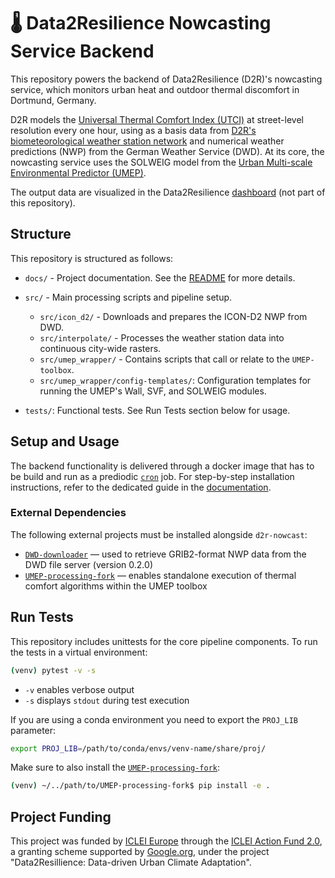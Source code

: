 # 🌡️ Data2Resilience Nowcasting Service Backend

This repository powers the backend of Data2Resilience (D2R)'s nowcasting service, which monitors urban heat and outdoor thermal discomfort in Dortmund, Germany.

D2R models the [Universal Thermal Comfort Index (UTCI)](https://utci.org/index.html) at street-level resolution every one hour, using as a basis data from [D2R's biometeorological weather station network](https://dashboard.data2resilience.de/en/stations) and numerical weather predictions (NWP) from the German Weather Service (DWD). At its core, the nowcasting service uses the SOLWEIG model from the [Urban Multi-scale Environmental Predictor (UMEP)](https://umep-docs.readthedocs.io/en/latest/).

The output data are visualized in the Data2Resilience [dashboard](https://dashboard.data2resilience.de/) (not part of this repository).

## Structure

This repository is structured as follows:

- `docs/` - Project documentation. See the [README](./docs/README.md) for more details.

- `src/` - Main processing scripts and pipeline setup.
  - `src/icon_d2/` - Downloads and prepares the ICON-D2 NWP from DWD.
  - `src/interpolate/` - Processes the weather station data into continuous city-wide rasters.
  - `src/umep_wrapper/` - Contains scripts that call or relate to the `UMEP-toolbox`.
  - `src/umep_wrapper/config-templates/`: Configuration templates for running the UMEP's Wall, SVF, and SOLWEIG modules.

- `tests/`: Functional tests. See Run Tests section below for usage.

## Setup and Usage

The backend functionality is delivered through a docker image that has to be build and run as a prediodic [`cron`](https://en.wikipedia.org/wiki/Cron) job. For step-by-step installation instructions, refer to the dedicated guide in the  [documentation](docs/source/documentation/06_install_and_use.rst).

### External Dependencies

The following external projects must be installed alongside `d2r-nowcast`:

- [`DWD-downloader`](https://github.com/DeutscherWetterdienst/downloader) — used to retrieve GRIB2-format NWP data from the DWD file server (version 0.2.0)
- [`UMEP-processing-fork`](https://github.com/luise-wei/UMEP-processing-fork/tree/standalone-solweig) — enables standalone execution of thermal comfort algorithms within the UMEP toolbox


## Run Tests

This repository includes unittests for the core pipeline components. To run the tests in a virtual environment:

```bash
(venv) pytest -v -s
```

- `-v` enables verbose output
- `-s` displays `stdout` during test execution

If you are using a conda environment you need to export the `PROJ_LIB` parameter:

```bash
export PROJ_LIB=/path/to/conda/envs/venv-name/share/proj/
```

Make sure to also install the [`UMEP-processing-fork`](https://github.com/luise-wei/UMEP-processing-fork/tree/standalone-solweig):

```bash
(venv) ~/../path/to/UMEP-processing-fork$ pip install -e .
```


## Project Funding

This project was funded by [ICLEI Europe](https://iclei-europe.org/) through the [ICLEI Action Fund 2.0](https://iclei-europe.org/funding-opportunities/action-fund), a granting scheme supported by [Google.org](https://www.google.org/), under the project "Data2Resillience: Data-driven
Urban Climate Adaptation".

